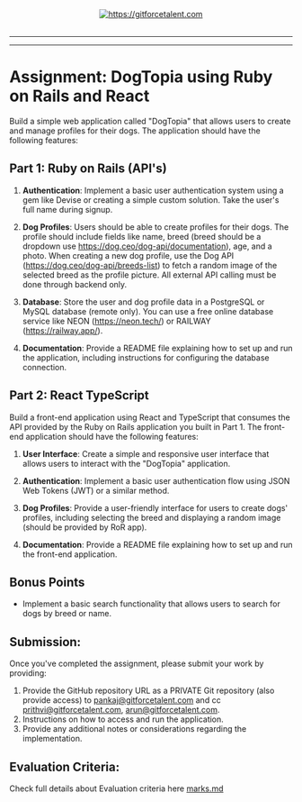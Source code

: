 <div align="center">
	<a target="_blank" href="https://gitforcetalent.com">
        <picture>
            <source media="(prefers-color-scheme: dark)" srcset="https://gitforcetalent.com/_next/image?url=%2Fimages%2Flogo-light.png&w=1920&q=75">
            <source media="(prefers-color-scheme: light)" srcset="https://gitforcetalent.com/_next/image?url=%2Fimages%2Flogo.png&w=1920&q=75">
            <img alt="https://gitforcetalent.com" src="https://gitforcetalent.com/_next/image?url=%2Fimages%2Flogo.png">
        </picture>
	</a>
    <br />
    <br />
</div>

---

---

# Assignment: DogTopia using Ruby on Rails and React

Build a simple web application called "DogTopia" that allows users to create and manage profiles for their dogs. The application should have the following features:

## Part 1: Ruby on Rails (API's)

1. **Authentication**: Implement a basic user authentication system using a gem like Devise or creating a simple custom solution. Take the user's full name during signup.

2. **Dog Profiles**: Users should be able to create profiles for their dogs. The profile should include fields like name, breed (breed should be a dropdown use https://dog.ceo/dog-api/documentation), age, and a photo. When creating a new dog profile, use the Dog API (https://dog.ceo/dog-api/breeds-list) to fetch a random image of the selected breed as the profile picture. All external API calling must be done through backend only.

3. **Database**: Store the user and dog profile data in a PostgreSQL or MySQL database (remote only). You can use a free online database service like NEON (https://neon.tech/) or RAILWAY (https://railway.app/).

4. **Documentation**: Provide a README file explaining how to set up and run the application, including instructions for configuring the database connection.

## Part 2: React TypeScript

Build a front-end application using React and TypeScript that consumes the API provided by the Ruby on Rails application you built in Part 1. The front-end application should have the following features:

1. **User Interface**: Create a simple and responsive user interface that allows users to interact with the "DogTopia" application.

2. **Authentication**: Implement a basic user authentication flow using JSON Web Tokens (JWT) or a similar method.

3. **Dog Profiles**: Provide a user-friendly interface for users to create dogs' profiles, including selecting the breed and displaying a random image (should be provided by RoR app).

4. **Documentation**: Provide a README file explaining how to set up and run the front-end application.

## Bonus Points

- Implement a basic search functionality that allows users to search for dogs by breed or name.

## Submission:

Once you've completed the assignment, please submit your work by providing:

1. Provide the GitHub repository URL as a PRIVATE Git repository (also provide access) to pankaj@gitforcetalent.com and cc prithvi@gitforcetalent.com, arun@gitforcetalent.com.
2. Instructions on how to access and run the application.
3. Provide any additional notes or considerations regarding the implementation.

## Evaluation Criteria:

Check full details about Evaluation criteria here [marks.md](MARKS.md)
